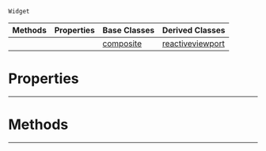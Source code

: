  `Widget`

|Methods|Properties|Base Classes|Derived Classes|
|---|---|---|---|
| | |[composite](https://github.com/ArendDanielek/ZeroDocsTest/blob/master/code_reference/class_reference/composite.markdown)|[reactiveviewport](https://github.com/ArendDanielek/ZeroDocsTest/blob/master/code_reference/class_reference/reactiveviewport.markdown)|


 #  Properties


---  
 #  Methods


---  
 
  
  
  
  
  
  
  

 